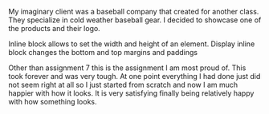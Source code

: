 My imaginary client was a baseball company that created for another class. They specialize in cold weather baseball gear. I decided to showcase one of the products and their logo.

Inline block allows to set the width and height of an element. Display inline block changes the bottom and top margins and paddings

Other than assignment 7 this is the assignment I am most proud of. This took forever and was very tough. At  one point everything I had done just did not seem right at all so I just started from scratch and now I am much happier with how it looks. It is very satisfying finally being relatively happy with how something looks.
